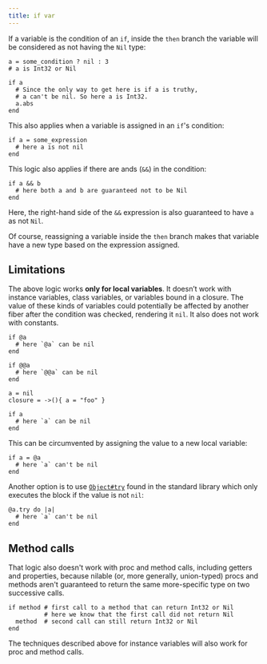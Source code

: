 ```yaml
---
title: if var
---
```


If a variable is the condition of an `if`, inside the `then` branch the variable will be considered as not having the `Nil` type:

```crystal
a = some_condition ? nil : 3
# a is Int32 or Nil

if a
  # Since the only way to get here is if a is truthy,
  # a can't be nil. So here a is Int32.
  a.abs
end
```

This also applies when a variable is assigned in an `if`'s condition:

```crystal
if a = some_expression
  # here a is not nil
end
```

This logic also applies if there are ands (`&&`) in the condition:

```crystal
if a && b
  # here both a and b are guaranteed not to be Nil
end
```

Here, the right-hand side of the `&&` expression is also guaranteed to have `a` as not `Nil`.

Of course, reassigning a variable inside the `then` branch makes that variable have a new type based on the expression assigned.

## Limitations

The above logic works **only for local variables**. It doesn’t work with instance variables, class variables, or variables bound in a closure. The value of these kinds of variables could potentially be affected by another fiber after the condition was checked, rendering it `nil`. It also does not work with constants.

```crystal
if @a
  # here `@a` can be nil
end

if @@a
  # here `@@a` can be nil
end

a = nil
closure = ->(){ a = "foo" }

if a
  # here `a` can be nil
end
```

This can be circumvented by assigning the value to a new local variable:

```crystal
if a = @a
  # here `a` can't be nil
end
```

Another option is to use [`Object#try`](https://crystal-lang.org/api/Object.html#try%28%26block%29-instance-method) found in the standard library which only executes the block if the value is not `nil`:

```crystal
@a.try do |a|
  # here `a` can't be nil
end
```

## Method calls

That logic also doesn't work with proc and method calls, including getters and properties, because nilable (or, more generally, union-typed) procs and methods aren't guaranteed to return the same more-specific type on two successive calls.

```crystal
if method # first call to a method that can return Int32 or Nil
          # here we know that the first call did not return Nil
  method  # second call can still return Int32 or Nil
end
```

The techniques described above for instance variables will also work for proc and method calls.
